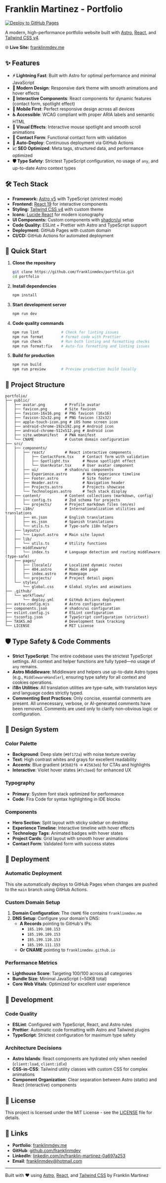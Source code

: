 # Franklin Martinez - Portfolio

[![Deploy to GitHub Pages](https://github.com/franklinmdev/portfolio/actions/workflows/deploy.yml/badge.svg)](https://github.com/franklinmdev/portfolio/actions/workflows/deploy.yml)

A modern, high-performance portfolio website built with [Astro](https://astro.build/), [React](https://react.dev/), and [Tailwind CSS v4](https://tailwindcss.com/).

🌐 **Live Site:** [franklinmdev.me](https://franklinmdev.me)

## ✨ Features

- **⚡ Lightning Fast**: Built with Astro for optimal performance and minimal JavaScript
- **🎨 Modern Design**: Responsive dark theme with smooth animations and hover effects
- **🔧 Interactive Components**: React components for dynamic features (contact form, spotlight effect)
- **📱 Mobile First**: Perfect responsive design across all devices
- **♿ Accessible**: WCAG compliant with proper ARIA labels and semantic HTML
- **🌟 Visual Effects**: Interactive mouse spotlight and smooth scroll animations
- **📧 Contact Form**: Functional contact form with validation
- **🚀 Auto-Deploy**: Continuous deployment via GitHub Actions
- **📈 SEO Optimized**: Meta tags, structured data, and performance optimized
- **🛡️ Type Safety**: Strictest TypeScript configuration, no usage of `any`, and up-to-date Astro context types

## 🛠️ Tech Stack

- **Framework:** [Astro v5](https://astro.build/) with TypeScript (strictest mode)
- **Frontend:** [React 19](https://react.dev/) for interactive components
- **Styling:** [Tailwind CSS v4](https://tailwindcss.com/) with custom theme
- **Icons:** [Lucide React](https://lucide.dev/) for modern iconography
- **UI Components:** Custom components with [shadcn/ui](https://ui.shadcn.com/) setup
- **Code Quality:** ESLint + Prettier with Astro and TypeScript support
- **Deployment:** GitHub Pages with custom domain
- **CI/CD:** GitHub Actions for automated deployment

## 🚀 Quick Start

1. **Clone the repository**

   ```bash
   git clone https://github.com/franklinmdev/portfolio.git
   cd portfolio
   ```

2. **Install dependencies**

   ```bash
   npm install
   ```

3. **Start development server**

   ```bash
   npm run dev
   ```

4. **Code quality commands**

   ```bash
   npm run lint          # Check for linting issues
   npm run format        # Format code with Prettier
   npm run check         # Run both linting and formatting checks
   npm run format:fix    # Auto-fix formatting and linting issues
   ```

5. **Build for production**

   ```bash
   npm run build
   npm run preview       # Preview production build locally
   ```

## 📁 Project Structure

```text
portfolio/
├── public/
│   ├── avatar.png         # Profile avatar
│   ├── favicon.png        # Site favicon
│   ├── favicon-16x16.png  # PNG favicon (16x16)
│   ├── favicon-32x32.png  # PNG favicon (32x32)
│   ├── apple-touch-icon.png # iOS home screen icon
│   ├── android-chrome-192x192.png # Android icon
│   ├── android-chrome-512x512.png # Android icon
│   ├── site.webmanifest   # PWA manifest
│   └── CNAME              # Custom domain configuration
├── src/
│   ├── components/
│   │   ├── react/         # React interactive components
│   │   │   ├── ContactForm.tsx    # Contact form with validation
│   │   │   ├── Spotlight.tsx      # Mouse spotlight effect
│   │   │   └── UserAvatar.tsx     # User avatar component
│   │   ├── ui/            # shadcn/ui components
│   │   ├── Experience.astro       # Work experience timeline
│   │   ├── Footer.astro           # Site footer
│   │   ├── Header.astro           # Navigation header
│   │   ├── Projects.astro         # Projects showcase
│   │   └── Technologies.astro     # Tech stack display
│   ├── content/           # Content collections (markdown, config)
│   │   ├── config.ts      # Zod schema for projects
│   │   └── projects/      # Project markdown files (en/es)
│   ├── i18n/              # Internationalization utilities and translations
│   │   ├── en.json        # English translations
│   │   ├── es.json        # Spanish translations
│   │   └── utils.ts       # Type-safe i18n helpers
│   ├── layouts/
│   │   └── Layout.astro   # Main site layout
│   ├── lib/
│   │   └── utils.ts       # Utility functions
│   ├── middleware/
│   │   └── index.ts       # Language detection and routing middleware (type-safe)
│   ├── pages/
│   │   ├── [locale]/      # Localized dynamic routes
│   │   ├── 404.astro      # Main 404 page
│   │   ├── index.astro    # Homepage
│   │   └── projects/      # Project detail pages
│   └── styles/
│       └── global.css     # Global styles and animations
├── .github/
│   └── workflows/
│       └── deploy.yml     # GitHub Actions deployment
├── astro.config.mjs       # Astro configuration
├── components.json        # shadcn/ui configuration
├── eslint.config.js       # ESLint configuration
├── tsconfig.json          # TypeScript configuration (strictest)
├── TASKS.md               # Development task tracking
└── LICENSE                # MIT License
```

## 🛡️ Type Safety & Code Comments

- **Strict TypeScript**: The entire codebase uses the strictest TypeScript settings. All context and helper functions are fully typed—no usage of `any` remains.
- **Astro Middleware**: Middleware and helpers use up-to-date Astro types (e.g., `MiddlewareHandler`), ensuring type safety for all context and cookies operations.
- **i18n Utilities**: All translation utilities are type-safe, with translation keys and language codes strictly typed.
- **Commenting Best Practices**: Only concise, essential comments are present. All unnecessary, verbose, or AI-generated comments have been removed. Comments are used only to clarify non-obvious logic or configuration.

## 🎨 Design System

### Color Palette

- **Background**: Deep slate (`#0f172a`) with noise texture overlay
- **Text**: High contrast whites and grays for excellent readability
- **Accents**: Blue gradient (`#3b82f6` → `#2563eb`) for CTAs and highlights
- **Interactive**: Violet hover states (`#7c3aed`) for enhanced UX

### Typography

- **Primary**: System font stack optimized for performance
- **Code**: Fira Code for syntax highlighting in IDE blocks

### Components

- **Hero Section**: Split layout with sticky sidebar on desktop
- **Experience Timeline**: Interactive timeline with hover effects
- **Technology Tags**: Animated badges with hover states
- **Project Cards**: Grid layout with smooth hover animations
- **Contact Form**: Validated form with success states

## 🚀 Deployment

### Automatic Deployment

This site automatically deploys to GitHub Pages when changes are pushed to the `main` branch using GitHub Actions.

### Custom Domain Setup

1. **Domain Configuration**: The `CNAME` file contains `franklinmdev.me`
2. **DNS Setup**: Configure your domain's DNS:
   - **A Records** pointing to GitHub's IPs:
     - `185.199.108.153`
     - `185.199.109.153`
     - `185.199.110.153`
     - `185.199.111.153`
   - **Or CNAME** pointing to `franklinmdev.github.io`

### Performance Metrics

- **Lighthouse Score**: Targeting 100/100 across all categories
- **Bundle Size**: Minimal JavaScript (~50KB total)
- **Core Web Vitals**: Optimized for excellent user experience

## 🔧 Development

### Code Quality

- **ESLint**: Configured with TypeScript, React, and Astro rules
- **Prettier**: Automatic code formatting with Astro and Tailwind plugins
- **TypeScript**: Strictest configuration for maximum type safety

### Architecture Decisions

- **Astro Islands**: React components are hydrated only when needed (`client:load`, `client:idle`)
- **CSS-in-CSS**: Tailwind utility classes with custom CSS for complex animations
- **Component Organization**: Clear separation between Astro (static) and React (interactive) components

## 📝 License

This project is licensed under the MIT License - see the [LICENSE](LICENSE) file for details.

## 🔗 Links

- **Portfolio**: [franklinmdev.me](https://franklinmdev.me)
- **GitHub**: [github.com/franklinmdev](https://github.com/franklinmdev)
- **LinkedIn**: [linkedin.com/in/franklin-martinez-0a697a253](https://www.linkedin.com/in/franklin-martinez-0a697a253/)
- **Email**: [franklinmdev@hotmail.com](mailto:franklinmdev@hotmail.com)

---

Built with ❤️ using [Astro](https://astro.build/), [React](https://react.dev/), and [Tailwind CSS](https://tailwindcss.com/) by Franklin Martinez
